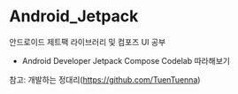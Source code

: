 # Android_Jetpack
안드로이드 제트팩 라이브러리 및 컴포즈 UI 공부

+ Android Developer Jetpack Compose Codelab 따라해보기

참고: 개발하는 정대리(https://github.com/TuenTuenna)

